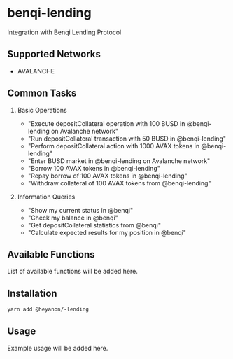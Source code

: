 # benqi-lending

Integration with Benqi Lending Protocol

## Supported Networks

- AVALANCHE

## Common Tasks

1. Basic Operations

    - "Execute depositCollateral operation with 100 BUSD in @benqi-lending on Avalanche network"
    - "Run depositCollateral transaction with 50 BUSD in @benqi-lending"
    - "Perform depositCollateral action with 1000 AVAX tokens in @benqi-lending"
    - "Enter BUSD market in @benqi-lending on Avalanche network"
    - "Borrow 100 AVAX tokens in @benqi-lending"
    - "Repay borrow of 100 AVAX tokens in @benqi-lending"
    - "Withdraw collateral of 100 AVAX tokens from @benqi-lending"

2. Information Queries
    - "Show my current status in @benqi"
    - "Check my balance in @benqi"
    - "Get depositCollateral statistics from @benqi"
    - "Calculate expected results for my position in @benqi"

## Available Functions

List of available functions will be added here.

## Installation

```bash
yarn add @heyanon/-lending
```

## Usage

Example usage will be added here.
